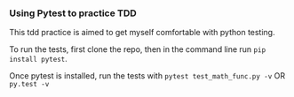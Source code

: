 ### Using Pytest to practice TDD 

This tdd practice is aimed to get myself comfortable with python testing.

To run the tests, first clone the repo, then in the command line run ```pip install pytest```.

Once pytest is installed, run the tests with 
```pytest test_math_func.py -v``` 
OR 
```py.test -v```


